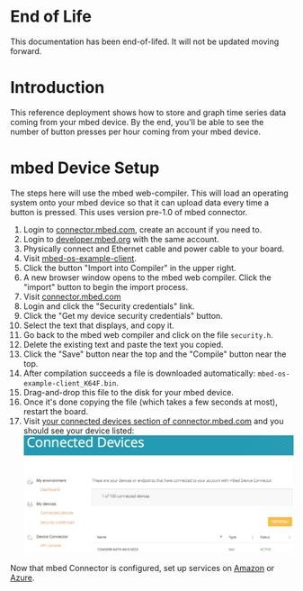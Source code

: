 # End of Life

This documentation has been end-of-lifed.  It will not be updated moving
forward.

# Introduction

This reference deployment shows how to store and graph time series data coming from your mbed device.  By the end, you'll be able to see the number of button presses per hour coming from your mbed device.

# mbed Device Setup

The steps here will use the mbed web-compiler. This will load an operating system onto your mbed device so that it can upload data every time a button is pressed. This uses version pre-1.0 of mbed connector.

1. Login to [connector.mbed.com](https://connector.mbed.com), create an account if you need to.
1. Login to [developer.mbed.org](https://developer.mbed.org/) with the same account.
1. Physically connect and Ethernet cable and power cable to your board.
1. Visit [mbed-os-example-client](https://developer.mbed.org/teams/mbed-os-examples/code/mbed-os-example-client/).
1. Click the button "Import into Compiler" in the upper right.
1. A new browser window opens to the mbed web compiler. Click the "import" button to begin the import process.
1. Visit [connector.mbed.com](https://connector.mbed.com/#home)
1. Login and click the "Security credentials" link.
1. Click the "Get my device security credentials" button.
1. Select the text that displays, and copy it.
1. Go back to the mbed web compiler and click on the file `security.h`.
1. Delete the existing text and paste the text you copied.
1. Click the "Save" button near the top and the "Compile" button near the top.
1. After compilation succeeds a file is downloaded automatically: `mbed-os-example-client_K64F.bin`.
1. Drag-and-drop this file to the disk for your mbed device.
1. Once it's done copying the file (which takes a few seconds at most), restart the board.
1. Visit [your connected devices section of connector.mbed.com](https://connector.mbed.com/#endpoints) and you should see your device listed: ![Actions](screenshots/mbed/connected_devices.png)


Now that mbed Connector is configured, set up services on [Amazon](amazon.md) or
[Azure](microsoft.md).
